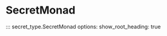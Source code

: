 # SecretMonad

<!-- prettier-ignore -->
::: secret_type.SecretMonad
    options:
      show_root_heading: true
